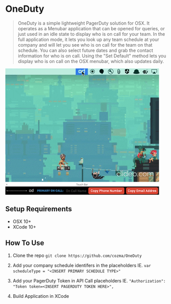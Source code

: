 # OneDuty
> OneDuty is a simple lightweight PagerDuty solution for OSX. It operates as a Menubar application that can be opened for queries, or just used in an idle state to display who is on call for your team. In the full application mode, it lets you look up any team schedule at your company and will let you see who is on call for the team on that schedule. You can also select future dates and grab the contact information for who is on call. Using the "Set Default" method lets you display who is on call on the OSX menubar, which also updates daily.


![](https://github.com/cozma/OneDuty/blob/master/Images/od.gif)<br/>
![](https://github.com/cozma/OneDuty/blob/master/Images/OneDutyTouchBarSS.png)

## Setup Requirements

  - OSX 10+
  - XCode 10+

## How To Use

  1. Clone the repo
    `git clone https://github.com/cozma/OneDuty`
  
  2. Add your company schedule identifers in the placeholders
    IE. 
    `var scheduleType = "<INSERT PRIMARY SCHEDULE TYPE>"`

  3. Add your PagerDuty Token in API Call placeholders
    IE. 
    `"Authorization": "Token token=<INSERT PAGERDUTY TOKEN HERE>",`
  
  4. Build Application in XCode


